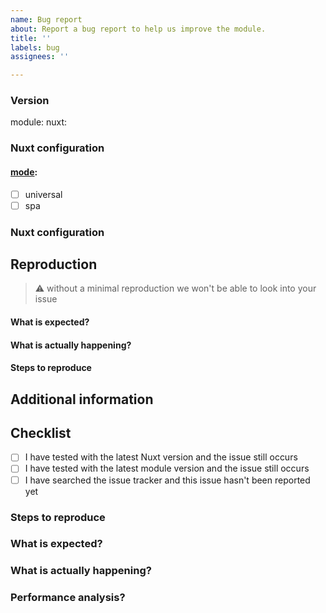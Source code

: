 ```yaml
---
name: Bug report
about: Report a bug report to help us improve the module.
title: ''
labels: bug
assignees: ''

---
```


### Version
module: <!-- ex: 5.9.0 -->
nuxt: <!-- ex: 2.0.0 -->

### Nuxt configuration
#### [mode](https://nuxtjs.org/api/configuration-mode): <!--universal is the default -->
 - [ ] universal
 - [ ] spa

### Nuxt configuration
<!--
    If relevant, please include the configuration you are using for this module.
    For example:
```
  auth: {
    cookie: {
      options: {
        // ...
      },
    },
    redirect: {
      // ...
    },
    strategies: {
      google: {
        // ...
      },
  }
```
-->

## Reproduction
> :warning: without a minimal reproduction we won't be able to look into your issue
<!--
CodeSandbox template to use as a base for minimal repros: https://codesandbox.io/s/nuxt-auth-demo-45icg

**Helpful Links:** 
- https://codesandbox.io/
- https://github.com/nuxt-community/auth-module
-->

#### What is expected?
#### What is actually happening?
#### Steps to reproduce
## Additional information
## Checklist
* [ ]  I have tested with the latest Nuxt version and the issue still occurs
* [ ]  I have tested with the latest module version and the issue still occurs
* [ ]  I have searched the issue tracker and this issue hasn't been reported yet

### Steps to reproduce


### What is expected?


### What is actually happening?
<!-- Add any other context or screenshots about the feature request here. -->

### Performance analysis?
<!-- Add any performance metrics or regressions here -->

